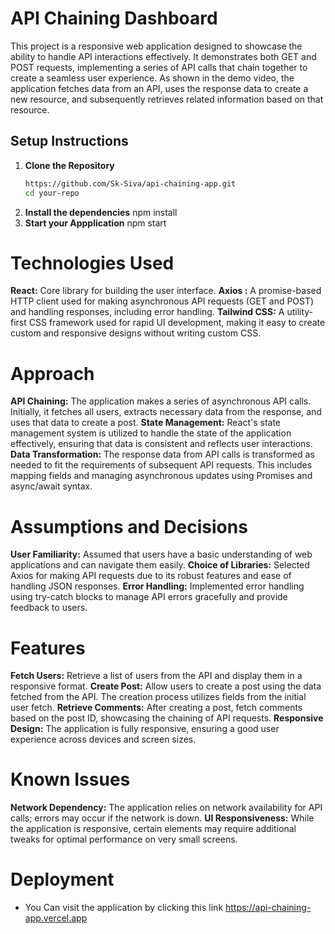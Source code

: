 
# API Chaining Dashboard

This project is a responsive web application designed to showcase the ability to handle API interactions effectively. It demonstrates both GET and POST requests, implementing a series of API calls that chain together to create a seamless user experience. As shown in the demo video, the application fetches data from an API, uses the response data to create a new resource, and subsequently retrieves related information based on that resource.

## Setup Instructions

1. **Clone the Repository**
   ```bash
   https://github.com/Sk-Siva/api-chaining-app.git
   cd your-repo
2. **Install the dependencies**
    npm install
3. **Start your Appplication**
    npm start

# Technologies Used

**React:** Core library for building the user interface.
**Axios :** A promise-based HTTP client used for making asynchronous API requests (GET and POST) and handling responses, including error handling.
**Tailwind CSS:** A utility-first CSS framework used for rapid UI development, making it easy to create custom and responsive designs without writing custom CSS.

# Approach

**API Chaining:** The application makes a series of asynchronous API calls. Initially, it fetches all users, extracts necessary data from the response, and uses that data to create a post.
**State Management:** React's state management system is utilized to handle the state of the application effectively, ensuring that data is consistent and reflects user interactions.
**Data Transformation:** The response data from API calls is transformed as needed to fit the requirements of subsequent API requests. This includes mapping fields and managing asynchronous updates using Promises and async/await syntax.

# Assumptions and Decisions

**User Familiarity:** Assumed that users have a basic understanding of web applications and can navigate them easily.
**Choice of Libraries:** Selected Axios for making API requests due to its robust features and ease of handling JSON responses.
**Error Handling:** Implemented error handling using try-catch blocks to manage API errors gracefully and provide feedback to users.

# Features

**Fetch Users:** Retrieve a list of users from the API and display them in a responsive format.
**Create Post:** Allow users to create a post using the data fetched from the API. The creation process utilizes fields from the initial user fetch.
**Retrieve Comments:** After creating a post, fetch comments based on the post ID, showcasing the chaining of API requests.
**Responsive Design:** The application is fully responsive, ensuring a good user experience across devices and screen sizes.

# Known Issues

**Network Dependency:** The application relies on network availability for API calls; errors may occur if the network is down.
**UI Responsiveness:** While the application is responsive, certain elements may require additional tweaks for optimal performance on very small screens.

# Deployment

 - You Can visit the application  by clicking this link https://api-chaining-app.vercel.app
